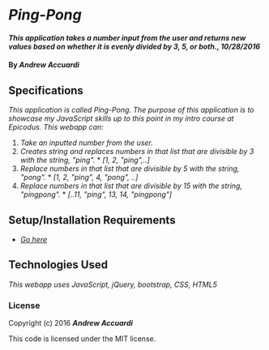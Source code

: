 # _Ping-Pong_

#### _This application takes a number input from the user and returns new values based on whether it is evenly divided by 3, 5, or both., 10/28/2016_

#### By _**Andrew Accuardi**_

## Specifications

 _This application is called Ping-Pong. The purpose of this application is to showcase my JavaScript skills up to this point in my intro course at Epicodus. This webapp can:_
  1. _Take an inputted number from the user._
  2. _Creates string and replaces numbers in that list that are divisible by 3 with the string, "ping"._
    * _[1, 2, "ping",..]_
  3. _Replace numbers in that list that are divisible by 5 with the string, "pong"._
    * _[1, 2, "ping", 4, "pong", ..]_
  4. _Replace numbers in that list that are divisible by 15 with the string, "pingpong"._
    * _[..11, "ping", 13, 14, "pingpong"]_

## Setup/Installation Requirements

* _[Go here](https://medicciardi.github.io/code-review-three)_

## Technologies Used

_This webapp uses JavaScript, jQuery, bootstrap, CSS, HTML5_

### License

Copyright (c) 2016 **_Andrew Accuardi_**

This code is licensed under the MIT license.
